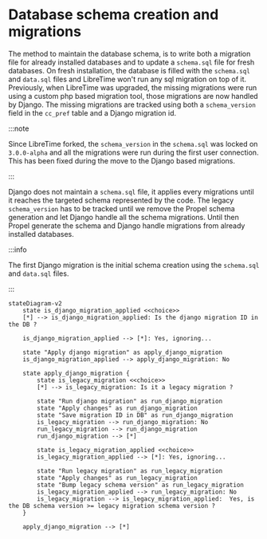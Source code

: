 # Database schema creation and migrations

The method to maintain the database schema, is to write both a migration file for already installed databases and to update a `schema.sql` file for fresh databases. On fresh installation, the database is filled with the `schema.sql` and `data.sql` files and LibreTime won't run any sql migration on top of it. Previously, when LibreTime was upgraded, the missing migrations were run using a custom php based migration tool, those migrations are now handled by Django. The missing migrations are tracked using both a `schema_version` field in the `cc_pref` table and a Django migration id.

:::note

Since LibreTime forked, the `schema_version` in the `schema.sql` was locked on `3.0.0-alpha` and all the migrations were run during the first user connection. This has been fixed during the move to the Django based migrations.

:::

Django does not maintain a `schema.sql` file, it applies every migrations until it reaches the targeted schema represented by the code. The legacy `schema_version` has to be tracked until we remove the Propel schema generation and let Django handle all the schema migrations. Until then Propel generate the schema and Django handle migrations from already installed databases.

:::info

The first Django migration is the initial schema creation using the `schema.sql` and `data.sql` files.

:::

```
stateDiagram-v2
    state is_django_migration_applied <<choice>>
    [*] --> is_django_migration_applied: Is the django migration ID in the DB ?

    is_django_migration_applied --> [*]: Yes, ignoring...

    state "Apply django migration" as apply_django_migration
    is_django_migration_applied --> apply_django_migration: No

    state apply_django_migration {
        state is_legacy_migration <<choice>>
        [*] --> is_legacy_migration: Is it a legacy migration ?

        state "Run django migration" as run_django_migration
        state "Apply changes" as run_django_migration
        state "Save migration ID in DB" as run_django_migration
        is_legacy_migration --> run_django_migration: No
        run_legacy_migration --> run_django_migration
        run_django_migration --> [*]

        state is_legacy_migration_applied <<choice>>
        is_legacy_migration_applied --> [*]: Yes, ignoring...

        state "Run legacy migration" as run_legacy_migration
        state "Apply changes" as run_legacy_migration
        state "Bump legacy schema version" as run_legacy_migration
        is_legacy_migration_applied --> run_legacy_migration: No
        is_legacy_migration --> is_legacy_migration_applied:  Yes, is the DB schema version >= legacy migration schema version ?
    }

    apply_django_migration --> [*]
```
